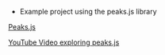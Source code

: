 * Example project using the peaks.js library

[Peaks.js](https://waveform.prototyping.bbc.co.uk/)

[YouTube Video exploring peaks.js](https://www.youtube.com/watch?v=gpDOYDCU0TA)

